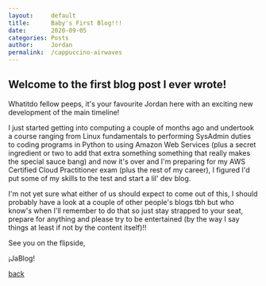 ```yaml
---
layout: 	default
title:  	Baby's First Blog!!!
date:   	2020-09-05
categories: Posts
author: 	Jordan
permalink: 	/cappuccino-airwaves
---
```



## Welcome to the first blog post I ever wrote!


Whatitdo fellow peeps, it's your favourite Jordan here with an exciting new development of the main timeline!



I just started getting into computing a couple of months ago and undertook a course ranging from Linux fundamentals to performing SysAdmin duties to coding programs in Python to using Amazon Web Services (plus a secret ingredient or two to add that extra something something that really makes the special sauce bang) and now it's over and I'm preparing for my AWS Certified Cloud Practitioner exam (plus the rest of my career), I figured I'd put some of my skills to the test and start a lil' dev blog.


I'm not yet sure what either of us should expect to come out of this, I should probably have a look at a couple of other people's blogs tbh but who know's when I'll remember to do that so just stay strapped to your seat, prepare for anything and please try to be entertained (by the way I say things at least if not by the content itself)!!



See you on the flipside,

¡JaBlog!

[back](./)
